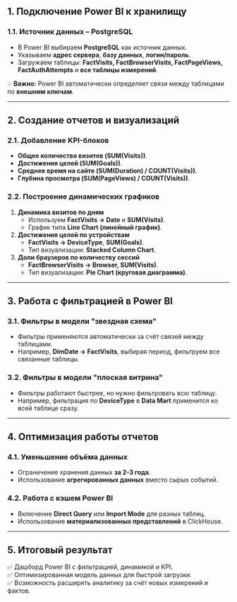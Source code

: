 ## **1. Подключение Power BI к хранилищу**

### **1.1. Источник данных – PostgreSQL**

- В Power BI выбираем **PostgreSQL** как источник данных.
- Указываем **адрес сервера**, **базу данных**, **логин/пароль**.
- Загружаем таблицы: **FactVisits, FactBrowserVisits, FactPageViews, FactAuthAttempts** и **все таблицы измерений**.

💡 **Важно:** Power BI автоматически определяет связи между таблицами по **внешним ключам**.

---

## **2. Создание отчетов и визуализаций**

### **2.1. Добавление KPI-блоков**

- **Общее количество визитов (SUM(Visits))**.
- **Достижения целей (SUM(Goals))**.
- **Среднее время на сайте (SUM(Duration) / COUNT(Visits))**.
- **Глубина просмотра (SUM(PageViews) / COUNT(Visits))**.

### **2.2. Построение динамических графиков**

1. **Динамика визитов по дням**
    - Используем **FactVisits → Date** и **SUM(Visits)**.
    - График типа **Line Chart (линейный график)**.
2. **Достижения целей по устройствам**
    - **FactVisits → DeviceType**, **SUM(Goals)**.
    - Тип визуализации: **Stacked Column Chart**.
3. **Доли браузеров по количеству сессий**
    - **FactBrowserVisits → Browser, SUM(Visits)**.
    - Тип визуализации: **Pie Chart (круговая диаграмма)**.

---

## **3. Работа с фильтрацией в Power BI**

### **3.1. Фильтры в модели "звездная схема"**

- Фильтры применяются автоматически за счёт связей между таблицами.
- Например, **DimDate → FactVisits**, выбирая период, фильтруем все связанные таблицы.

### **3.2. Фильтры в модели "плоская витрина"**

- Фильтры работают быстрее, но нужно фильтровать всю таблицу.
- Например, фильтрация по **DeviceType** в **Data Mart** применится ко всей таблице сразу.

---

## **4. Оптимизация работы отчетов**

### **4.1. Уменьшение объёма данных**

- Ограничение хранения данных **за 2-3 года**.
- Использование **агрегированных данных** вместо сырых событий.

### **4.2. Работа с кэшем Power BI**

- Включение **Direct Query** или **Import Mode** для разных таблиц.
- Использование **материализованных представлений** в ClickHouse.

---

## **5. Итоговый результат**

✅ Дашборд Power BI с фильтрацией, динамикой и KPI.  
✅ Оптимизированная модель данных для быстрой загрузки.  
✅ Возможность расширять аналитику за счёт новых измерений и фактов.